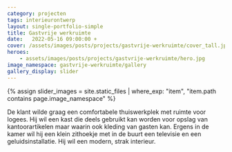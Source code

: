```yaml
---
category: projecten
tags: interieurontwerp
layout: single-portfolio-simple
title: Gastvrije werkruimte
date:   2022-05-16 09:00:00 +
cover: /assets/images/posts/projects/gastvrije-werkruimte/cover_tall.jpg
heroes:
    - assets/images/posts/projects/gastvrije-werkruimte/hero.jpg
image_namespace: gastvrije-werkruimte/gallery
gallery_display: slider
---
```

{% assign slider_images = site.static_files | where_exp: "item", "item.path contains page.image_namespace" %}

De klant wilde graag een comfortabele thuiswerkplek met ruimte voor logees. Hij wil een kast die deels gebruikt kan worden voor opslag van kantoorartikelen maar waarin ook kleding van gasten kan. Ergens in de kamer wil hij een klein zithoekje met in de buurt een televisie en een geluidsinstallatie. Hij wil een modern, strak interieur.
